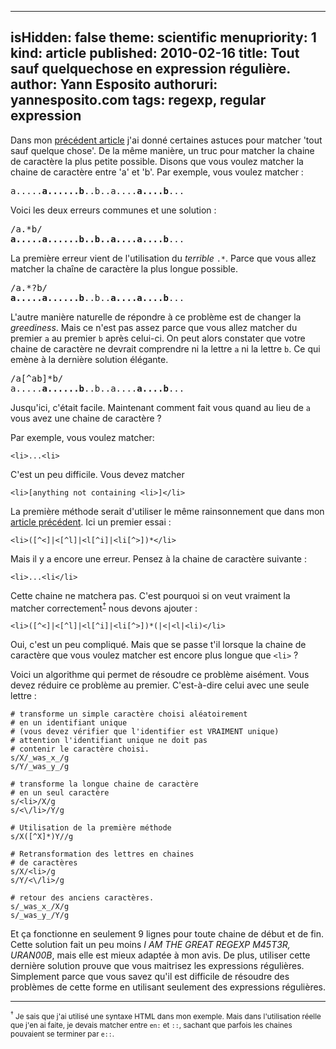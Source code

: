 -----
isHidden:       false
theme: scientific
menupriority:   1
kind:           article
published: 2010-02-16
title: Tout sauf quelquechose en expression régulière.
author: Yann Esposito
authoruri: yannesposito.com
tags:  regexp, regular expression
-----

Dans mon [précédent article][previouspost] j'ai donné certaines astuces pour matcher 'tout sauf quelque chose'. De la même manière, un truc pour matcher la chaine de caractère la plus petite possible.
Disons que vous voulez matcher la chaine de caractère entre 'a' et 'b'. Par exemple, vous voulez matcher :

<pre class="twilight">
a.....<strong class="blue">a......b</strong>..b..a....<strong class="blue">a....b</strong>...
</pre>

Voici les deux erreurs communes et une solution :

<pre>
/a.*b/
<strong class="red">a.....a......b..b..a....a....b</strong>...
</pre>

La première erreur vient de l'utilisation du *terrible* `.*`. Parce que vous allez matcher la chaîne de caractère la plus longue possible.

<pre>
/a.*?b/
<strong class="red">a.....a......b</strong>..b..<strong class="red">a....a....b</strong>...
</pre>

 L'autre manière naturelle de répondre à ce problème est de changer la *greediness*. Mais ce n'est pas assez parce que vous allez matcher du premier `a` au premier `b` après celui-ci. On peut alors constater que votre chaine de caractère ne devrait comprendre ni la lettre `a` ni la lettre `b`. Ce qui emène à la dernière solution élégante.

<pre>
/a[^ab]*b/
a.....<strong class="blue">a......b</strong>..b..a....<strong class="blue">a....b</strong>...
</pre>

Jusqu'ici, c'était facile. Maintenant comment fait vous quand au lieu de `a` vous avez une chaine de caractère ?

Par exemple, vous voulez matcher:

~~~ {.html}
<li>...<li>
~~~

C'est un peu difficile. Vous devez matcher

~~~ {.html}
<li>[anything not containing <li>]</li>
~~~

La première méthode serait d'utiliser le même rainsonnement que dans mon [article précédent][previouspost]. Ici un premier essai :

~~~ {.perl}
<li>([^<]|<[^l]|<l[^i]|<li[^>])*</li>
~~~

Mais il y a encore une erreur. Pensez à la chaine de caractère suivante :

~~~ {.html}
<li>...<li</li>
~~~

Cette chaine ne matchera pas. C'est pourquoi si on veut vraiment la matcher correctement<sup><a href="#note1">&dagger;</a></sup> nous devons ajouter :

~~~ {.perl}
<li>([^<]|<[^l]|<l[^i]|<li[^>])*(|<|<l|<li)</li>
~~~

Oui, c'est un peu compliqué. Mais que se passe t'il lorsque la chaine de caractère que vous voulez matcher est encore plus longue que `<li>` ?

Voici un algorithme qui permet de résoudre ce problème aisément. Vous devez réduire ce problème au premier. C'est-à-dire celui avec une seule lettre :

~~~
# transforme un simple caractère choisi aléatoirement
# en un identifiant unique
# (vous devez vérifier que l'identifier est VRAIMENT unique)
# attention l'identifiant unique ne doit pas 
# contenir le caractère choisi.
s/X/_was_x_/g
s/Y/_was_y_/g

# transforme la longue chaine de caractère
# en un seul caractère
s/<li>/X/g
s/<\/li>/Y/g

# Utilisation de la première méthode
s/X([^X]*)Y//g

# Retransformation des lettres en chaines
# de caractères
s/X/<li>/g
s/Y/<\/li>/g

# retour des anciens caractères.
s/_was_x_/X/g
s/_was_y_/Y/g
~~~

Et ça fonctionne en seulement 9 lignes pour toute chaine de début et de fin.
Cette solution fait un peu moins *I AM THE GREAT REGEXP M45T3R, URAN00B*, mais elle est mieux adaptée à mon avis. De plus, utiliser cette dernière solution prouve que vous maitrisez les expressions régulières. Simplement parce que vous savez qu'il est difficile de résoudre des problèmes de cette forme en utilisant seulement des expressions régulières.

---

<small><a name="note1"><sup>&dagger;</sup></a> Je sais que j'ai utilisé une syntaxe HTML dans mon exemple. Mais dans l'utilisation réelle que j'en ai faite, je devais matcher entre `en:` et `::`, sachant que parfois les chaines pouvaient se terminer par `e::`. </small>

[previouspost]: /Scratch/fr/blog/2010-02-15-All-but-something-regexp
